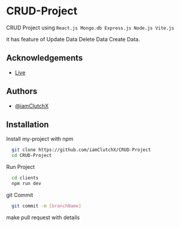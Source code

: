 

# CRUD-Project

CRUD Project using ```React.js Mongo.db Express.js Node.js Vite.js```

it has feature of Update Data Delete Data Create  Data. 


## Acknowledgements

 - [Live](https://crud-project-clients-brqg.vercel.app/)
 

## Authors

- [@iamClutchX](https://www.github.com/iamClutchX)


## Installation

Install my-project with npm
```bash
  git clone https://github.com/iamClutchX/CRUD-Project
  cd CRUD-Project
```
Run Project
```bash
  cd clients
  npm run dev
```
git Commit 
```bash
  git commit -m [branchName]
```
make pull request with details
